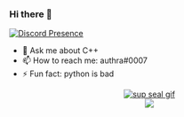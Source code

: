 ### Hi there 👋

[![Discord Presence](https://lanyard.cnrad.dev/api/795815996052865035
                            )](https://discord.com/users/795815996052865035)

* 💬 Ask me about C++
* 📫 How to reach me: authra#0007
* ⚡ Fun fact: python is bad

<p align="center">
<a href="https://github.com/noobwarre" target="_blank"><img alt="sup seal gif" src="https://github-readme-stats.vercel.app/api?username=noobwarre&theme=dark&show_icons=true&count_private=true&hide_border=true" /></a><br>
<a href="https://github.com/noobwarre" target="_blank"><img src="https://github-readme-stats.vercel.app/api/top-langs/?username=noobwarre&theme=dark&count_private=true&show_icons=true&hide_border=true"/></a>
</p>
